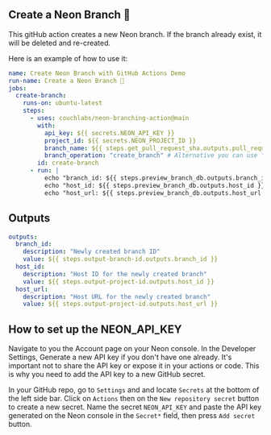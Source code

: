 ## Create a Neon Branch 🚀
This gitHub action creates a new Neon branch.
If the branch already exist, it will be deleted and re-created.

Here is an example of how to use it:

```yml
name: Create Neon Branch with GitHub Actions Demo
run-name: Create a Neon Branch 🚀
jobs:
  create-branch:
    runs-on: ubuntu-latest
    steps:
      - uses: couchlabs/neon-branching-action@main
        with:
          api_key: ${{ secrets.NEON_API_KEY }}
          project_id: ${{ secrets.NEON_PROJECT_ID }}
          branch_name: ${{ steps.get_pull_request_sha.outputs.pull_request_sha }}
          branch_operation: "create_branch" # Alternative you can use "delete_branch"
        id: create-branch
      - run: |
          echo "branch_id: ${{ steps.preview_branch_db.outputs.branch_id }}"
          echo "host_id: ${{ steps.preview_branch_db.outputs.host_id }}"
          echo "host_url: ${{ steps.preview_branch_db.outputs.host_url }}"
```

## Outputs
```yml
outputs:
  branch_id:
    description: "Newly created branch ID"
    value: ${{ steps.output-branch-id.outputs.branch_id }}
  host_id:
    description: "Host ID for the newly created branch"
    value: ${{ steps.output-project-id.outputs.host_id }}
  host_url:
    description: "Host URL for the newly created branch"
    value: ${{ steps.output-project-id.outputs.host_url }}
```

## How to set up the NEON_API_KEY
Navigate to you the Account page on your Neon console. In the Developer Settings, Generate a new API key if you don't have one already. 
It's important not to share the API key or expose it in your actions or code. This is why you need to add the API key to a new GitHub secret.  

In your GitHub repo, go to `Settings` and and locate `Secrets` at the bottom of the left side bar. Click on `Actions` then on the `New repository secret` button to create a new  secret.
Name the secret `NEON_API_KEY` and paste the API key generated on the Neon console in the `Secret*` field, then press `Add secret` button.